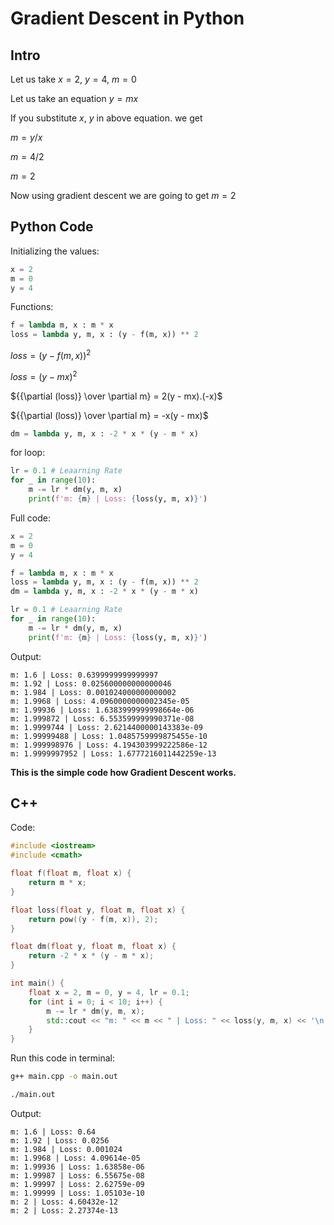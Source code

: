 # Gradient Descent in Python
## Intro
Let us take $x=2$, $y=4$, $m=0$

Let us take an equation $y=mx$

If you substitute $x$, $y$ in above equation. we get

$m=y/x$

$m=4/2$

$m=2$

Now using gradient descent we are going to get $m=2$

## Python Code
Initializing the values:
```python
x = 2
m = 0
y = 4
```
Functions:
```python
f = lambda m, x : m * x
loss = lambda y, m, x : (y - f(m, x)) ** 2
```
$loss = (y - f(m,x))^2$

$loss = (y - mx)^2$

${{\partial (loss)} \over \partial m} = 2(y - mx).(-x)$

${{\partial (loss)} \over \partial m} = -x(y - mx)$
```python
dm = lambda y, m, x : -2 * x * (y - m * x)
```
for loop:
```python
lr = 0.1 # Leaarning Rate
for _ in range(10):
    m -= lr * dm(y, m, x)
    print(f'm: {m} | Loss: {loss(y, m, x)}')
```
Full code:
```python
x = 2
m = 0
y = 4

f = lambda m, x : m * x
loss = lambda y, m, x : (y - f(m, x)) ** 2
dm = lambda y, m, x : -2 * x * (y - m * x)

lr = 0.1 # Leaarning Rate
for _ in range(10):
    m -= lr * dm(y, m, x)
    print(f'm: {m} | Loss: {loss(y, m, x)}')
```
Output:
```output
m: 1.6 | Loss: 0.6399999999999997
m: 1.92 | Loss: 0.025600000000000046
m: 1.984 | Loss: 0.001024000000000002
m: 1.9968 | Loss: 4.0960000000002345e-05
m: 1.99936 | Loss: 1.6383999999998664e-06
m: 1.999872 | Loss: 6.553599999990371e-08
m: 1.9999744 | Loss: 2.6214400000143383e-09
m: 1.99999488 | Loss: 1.0485759999875455e-10
m: 1.999998976 | Loss: 4.194303999222586e-12
m: 1.9999997952 | Loss: 1.6777216011442259e-13
```
**This is the simple code how Gradient Descent works.**

## C++
Code:
```c++
#include <iostream>
#include <cmath>

float f(float m, float x) {
    return m * x;
}

float loss(float y, float m, float x) {
    return pow((y - f(m, x)), 2);
}

float dm(float y, float m, float x) {
    return -2 * x * (y - m * x);
}

int main() {
    float x = 2, m = 0, y = 4, lr = 0.1;
    for (int i = 0; i < 10; i++) {
        m -= lr * dm(y, m, x);
        std::cout << "m: " << m << " | Loss: " << loss(y, m, x) << '\n';
    }
}
```
Run this code in terminal:
```bash
g++ main.cpp -o main.out
```
```bash
./main.out
```
Output:
```
m: 1.6 | Loss: 0.64
m: 1.92 | Loss: 0.0256
m: 1.984 | Loss: 0.001024
m: 1.9968 | Loss: 4.09614e-05
m: 1.99936 | Loss: 1.63858e-06
m: 1.99987 | Loss: 6.55675e-08
m: 1.99997 | Loss: 2.62759e-09
m: 1.99999 | Loss: 1.05103e-10
m: 2 | Loss: 4.60432e-12
m: 2 | Loss: 2.27374e-13
```